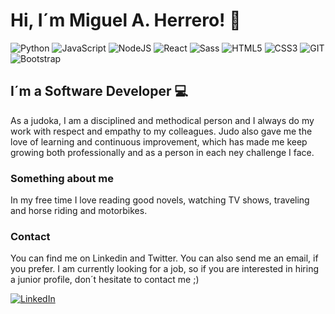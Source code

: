 # Hi, I´m Miguel A. Herrero! 👋
![Python](https://img.shields.io/badge/-Python-%23694640?logo=python&logoColor=white)
![JavaScript](https://img.shields.io/badge/-JavaScript-%23694640?logo=javascript&logoColor=white)
![NodeJS](https://img.shields.io/badge/-NodeJS-%23353b35?logo=react&logoColor=white)
![React](https://img.shields.io/badge/-React-%23353b35?logo=react&logoColor=white)
![Sass](https://img.shields.io/badge/-Sass-%23f89d71?logo=sass&logoColor=white)
![HTML5](https://img.shields.io/badge/-HTML5-%23f89d71?logo=html5&logoColor=white)
![CSS3](https://img.shields.io/badge/-CSS3-%23748074?logo=css3&logoColor=white)
![GIT](https://img.shields.io/badge/-Git-%23694640?logo=git&logoColor=white)
![Bootstrap](https://img.shields.io/badge/-Bootstrap-%23748074?logo=bootstrap&logoColor=white)

<!-- <div style="text-align:center"><img src="./images/Background_github.png" alt="background" style="width:70%; margin-left:auto; margin-right:auto; display: block; width:200px"/></div> -->

## I´m a Software Developer 💻

<!-- Lawyer reinvented in Front-End developer. After several years of working surrounded by engineers within large tech companies, I decided that I wanted to be one of those people who build things and make it work. -->

As a judoka, I am a disciplined and methodical person and I always do my work with respect and empathy to my colleagues. Judo also gave me the love of learning and continuous improvement, which has made me keep growing both professionally and as a person in each ney challenge I face.

### Something about me

In my free time I love reading good novels, watching TV shows, traveling and horse riding and motorbikes.

### Contact

You can find me on Linkedin and Twitter. You can also send me an email, if you prefer. I am currently looking for a job, so if you are interested in hiring a junior profile, don´t hesitate to contact me ;)

<a href="https://www.linkedin.com/public-profile/in/miguel-angel-herrero" target="_blank"><img alt="LinkedIn" src="https://img.shields.io/badge/Linkedin-blue?logo=linkedin&logoColor=white"></a>

<!-- <a href="https://twitter.com/conchaasensiomr" target="_blank"><img alt="Twitter" src="https://img.shields.io/badge/Twitter-blue?logo=twitter&logoColor=white"></a> -->

<!-- <a href="mailto:conchaasensiomr@gmail.com" target="_blank"><img alt="Email" src="https://img.shields.io/badge/-Email-%23694680?logo=gmail&logoColor=white"></a> -->


<!--
**conchaasensiomr/conchaasensiomr** is a ✨ _special_ ✨ repository because its `README.md` (this file) appears on your GitHub profile.

Here are some ideas to get you started:

- 🔭 I’m currently working on ...
- 🌱 I’m currently learning ...
- 👯 I’m looking to collaborate on ...
- 🤔 I’m looking for help with ...
- 💬 Ask me about ...
- 📫 How to reach me: ...
- 😄 Pronouns: ...
- ⚡ Fun fact: ...
-->
